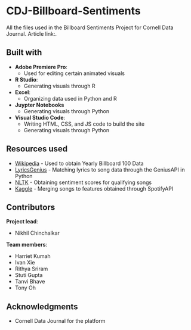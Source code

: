 # CDJ-Billboard-Sentiments

All the files used in the Billboard Sentiments Project for Cornell Data Journal. Article link:.

## Built with

* **Adobe Premiere Pro**:
    * Used for editing certain animated visuals
* **R Studio**:
    * Generating visuals through R
* **Excel**: 
    * Organizing data used in Python and R
* **Juypter Notebooks**
    * Generating visuals through Python   
* **Visual Studio Code**: 
    * Writing HTML, CSS, and JS code to build the site
    * Generating visuals through Python

## Resources used

* [Wikipedia](https://en.wikipedia.org/wiki/Billboard_Year-End_Hot_100_singles_of_2023) - Used to obtain Yearly Billboard 100 Data
* [LyricsGenius](https://lyricsgenius.readthedocs.io/en/master/) - Matching lyrics to song data through the GeniusAPI in Python
* [NLTK](https://www.nltk.org/) - Obtaining sentiment scores for qualifying songs
* [Kaggle](https://www.kaggle.com/datasets/akiboy96/spotify-dataset) - Merging songs to features obtained through SpotifyAPI

## Contributors

**Project lead**:
* Nikhil Chinchalkar

**Team members**:
* Harriet Kumah
* Ivan Xie
* Rithya Sriram
* Stuti Gupta
* Tanvi Bhave
* Tony Oh

## Acknowledgments

* Cornell Data Journal for the platform
